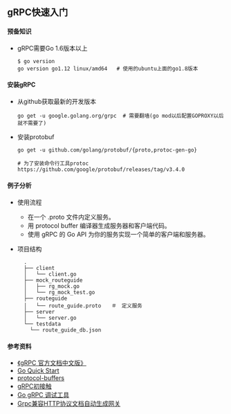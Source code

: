 ## gRPC快速入门

#### 预备知识

+ gRPC需要Go 1.6版本以上

  ```shell
  $ go version
  go version go1.12 linux/amd64   # 使用的ubuntu上面的go1.8版本
  ```

#### 安装gRPC

  + 从github获取最新的开发版本

    ```shell
    go get -u google.golang.org/grpc  # 需要翻墙(go mod以后配置GOPROXY以后就不需要了)
    ```

+ 安装protobuf

  ```shell
  go get -u github.com/golang/protobuf/{proto,protoc-gen-go}

  # 为了安装命令行工具protoc
  https://github.com/google/protobuf/releases/tag/v3.4.0
  ```


#### 例子分析
+ 使用流程
  + 在一个 .proto 文件内定义服务。
  + 用 protocol buffer 编译器生成服务器和客户端代码。
  + 使用 gRPC 的 Go API 为你的服务实现一个简单的客户端和服务器。

+ 项目结构

  ```shell
    .
    ├── client
    │   └── client.go
    ├── mock_routeguide
    │   ├── rg_mock.go
    │   └── rg_mock_test.go
    ├── routeguide
    │   └── route_guide.proto　　＃　定义服务
    ├── server
    │   └── server.go
    └── testdata
      └── route_guide_db.json
  ```

#### 参考资料
+ [《gRPC 官方文档中文版》](http://doc.oschina.net/grpc?t=56831)
+ [Go Quick Start](https://grpc.io/docs/quickstart/go.html)
+ [protocol-buffers](https://developers.google.com/protocol-buffers/)
+ [gRPC初接触](https://samael65535.github.io/2017-05-18/grpc_newb/)
+ [Go gRPC 调试工具 ](http://securedsearch.lavasoft.com/)
+ [Grpc兼容HTTP协议文档自动生成网关](https://my.oschina.net/wenzhenxi/blog/3023874)